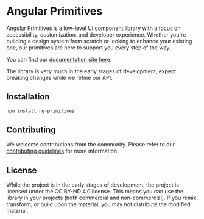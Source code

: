 # Angular Primitives

Angular Primitives is a low-level UI component library with a focus on accessibility, customization, and developer experience. Whether you're building a design system from scratch or looking to enhance your existing one, our primitives are here to support you every step of the way.

You can find our [documentation site here](https://ng-primitives.netlify.app/).

The library is very much in the early stages of development, expect breaking changes while we refine our API.

## Installation

```bash
npm install ng-primitives
```

## Contributing

We welcome contributions from the community. Please refer to our [contributing guidelines](CONTRIBUTING.md) for more information.

## License

While the project is in the early stages of development, the project is licensed under the CC BY-ND 4.0 license. This means you can use the library in your projects (both commercial and non-commercial). If you remix, transform, or build upon the material, you may not distribute the modified material.
